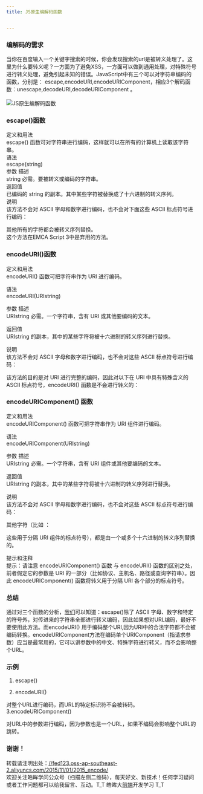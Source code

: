 ```yaml
---
title: JS原生编解码函数


---
```

  


### [][1]编解码的需求

当你在百度输入一个关键字搜索的时候，你会发现搜索的url是被转义处理了。这里为什么要转义呢？一方面为了避免XSS，一方面可以做到通用处理，对特殊符号进行转义处理，避免引起未知的错误。JavaScript中有三个可以对字符串编码的函数，分别是： escape,encodeURI,encodeURIComponent，相应3个解码函数：unescape,decodeURI,decodeURIComponent 。  
<a></a>  
![JS原生编解码函数][2]

### [][3]escape()函数

定义和用法  
escape() 函数可对字符串进行编码，这样就可以在所有的计算机上读取该字符串。  
语法  
escape(string)  
参数 描述  
string 必需。要被转义或编码的字符串。  
返回值  
已编码的 string 的副本。其中某些字符被替换成了十六进制的转义序列。  
说明  
该方法不会对 ASCII 字母和数字进行编码，也不会对下面这些 ASCII 标点符号进行编码：

其他所有的字符都会被转义序列替换。  
这个方法在EMCA Script 3中是弃用的方法。

### [][4]encodeURI()函数

定义和用法  
encodeURI() 函数可把字符串作为 URI 进行编码。

语法  
encodeURI(URIstring)

参数 描述  
URIstring 必需。一个字符串，含有 URI 或其他要编码的文本。

返回值  
URIstring 的副本，其中的某些字符将被十六进制的转义序列进行替换。

说明  
该方法不会对 ASCII 字母和数字进行编码，也不会对这些 ASCII 标点符号进行编码：

该方法的目的是对 URI 进行完整的编码，因此对以下在 URI 中具有特殊含义的 ASCII 标点符号，encodeURI() 函数是不会进行转义的：

### [][5]encodeURIComponent() 函数

定义和用法  
encodeURIComponent() 函数可把字符串作为 URI 组件进行编码。

语法  
encodeURIComponent(URIstring)

参数 描述  
URIstring 必需。一个字符串，含有 URI 组件或其他要编码的文本。

返回值  
URIstring 的副本，其中的某些字符将被十六进制的转义序列进行替换。

说明  
该方法不会对 ASCII 字母和数字进行编码，也不会对这些 ASCII 标点符号进行编码：

其他字符（比如 ：

这些用于分隔 URI 组件的标点符号），都是由一个或多个十六进制的转义序列替换的。

提示和注释  
提示：请注意 encodeURIComponent() 函数 与 encodeURI() 函数的区别之处，前者假定它的参数是 URI 的一部分（比如协议、主机名、路径或查询字符串）。因此 encodeURIComponent() 函数将转义用于分隔 URI 各个部分的标点符号。

### [][6]总结

通过对三个函数的分析，[我们](https://www.w3cdoc.com)可以知道：escape()除了 ASCII 字母、数字和特定的符号外，对传进来的字符串全部进行转义编码，因此如果想对URL编码，最好不要使用此方法。而encodeURI() 用于编码整个URI,因为URI中的合法字符都不会被编码转换。encodeURIComponent方法在编码单个URIComponent（指请求参 数）应当是最常用的，它可以讲参数中的中文、特殊字符进行转义，而不会影响整个URL。

### [][7]示例

  1. escape()

  2. encodeURI()

对整个URL进行编码，而URL的特定标识符不会被转码。  
3.encodeURIComponent()

对URL中的参数进行编码，因为参数也是一个URL，如果不编码会影响整个URL的跳转。

### [][8]谢谢！

转载请注明出处：<a href="//fed123.oss-ap-southeast-2.aliyuncs.com/2015/11/01/2015_encode/" target="_blank" rel="external">//fed123.oss-ap-southeast-2.aliyuncs.com/2015/11/01/2015_encode/</a>  
欢迎关注皓眸学问公众号（扫描左侧二维码），每天好文、新技术！任何学习疑问或者工作问题都可以给我留言、互动。T\_T 皓眸大[前端](https://www.w3cdoc.com)开发学习 T\_T

 [1]: //fed123.oss-ap-southeast-2.aliyuncs.com/2015/11/01/2015_encode/#编解码的需求 "编解码的需求"
 [2]: //fed123.oss-ap-southeast-2.aliyuncs.com/wp-content/uploads/2017/08/xss.jpg
 [3]: //fed123.oss-ap-southeast-2.aliyuncs.com/2015/11/01/2015_encode/#escape-函数 "escape()函数"
 [4]: //fed123.oss-ap-southeast-2.aliyuncs.com/2015/11/01/2015_encode/#encodeURI-函数 "encodeURI()函数"
 [5]: //fed123.oss-ap-southeast-2.aliyuncs.com/2015/11/01/2015_encode/#encodeURIComponent-函数 "encodeURIComponent() 函数"
 [6]: //fed123.oss-ap-southeast-2.aliyuncs.com/2015/11/01/2015_encode/#总结 "总结"
 [7]: //fed123.oss-ap-southeast-2.aliyuncs.com/2015/11/01/2015_encode/#示例 "示例"
 [8]: //fed123.oss-ap-southeast-2.aliyuncs.com/2015/11/01/2015_encode/#谢谢！ "谢谢！"
